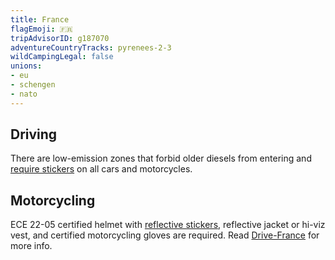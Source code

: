 ```yaml
---
title: France
flagEmoji: 🇫🇷
tripAdvisorID: g187070
adventureCountryTracks: pyrenees-2-3
wildCampingLegal: false
unions:
- eu
- schengen
- nato
---
```


## Driving

There are low-emission zones that forbid older diesels from entering and [require stickers](https://www.drive-france.com/crit-air-sticker/) on all cars and motorcycles.

## Motorcycling

ECE 22-05 certified helmet with [reflective stickers](https://www.louis.eu/en-eu/magazin/touren/laendertipps/frankreich), reflective jacket or hi-viz vest, and certified motorcycling gloves are required. Read [Drive-France](https://www.drive-france.com/faqs/motorcycling-france) for more info.
